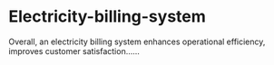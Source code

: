 # Electricity-billing-system 
Overall, an electricity billing system enhances operational efficiency, improves customer satisfaction......
